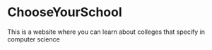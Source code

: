 # ChooseYourSchool
This is a website where you can learn about colleges that specify in computer science
